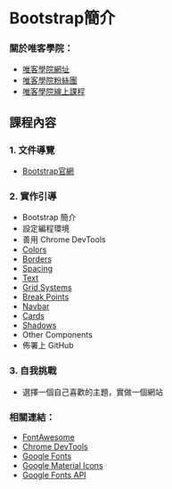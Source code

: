 # Bootstrap簡介

### 關於唯客學院：

* [唯客學院網址](https://www.vcdemy.com)
* [唯客學院粉絲團](https://www.facebook.com/vcdemy/)
* [唯客學院線上課程](https://khpy.teachable.com/)

## 課程內容

### 1. 文件導覽

* [Bootstrap官網](https://getbootstrap.com/)

### 2. 實作引導

* Bootstrap 簡介
* 設定編程環境
* 善用 Chrome DevTools
* [Colors](https://getbootstrap.com/docs/5.0/utilities/colors/)
* [Borders](https://getbootstrap.com/docs/5.0/utilities/borders/)
* [Spacing](https://getbootstrap.com/docs/5.0/utilities/spacing/)
* [Text](https://getbootstrap.com/docs/5.0/utilities/text/)
* [Grid Systems](https://getbootstrap.com/docs/5.0/layout/grid/)
* [Break Points](https://getbootstrap.com/docs/5.0/layout/breakpoints/)
* [Navbar](https://getbootstrap.com/docs/5.0/components/navbar/)
* [Cards](https://getbootstrap.com/docs/5.0/components/card/)
* [Shadows](https://getbootstrap.com/docs/5.0/utilities/shadows/)
* Other Components
* 佈署上 GitHub

### 3. 自我挑戰

* 選擇一個自己喜歡的主題，實做一個網站

### 相關連結：

* [FontAwesome](https://fontawesome.com/)
* [Chrome DevTools](https://developer.chrome.com/docs/devtools/)
* [Google Fonts](https://fonts.google.com/)
* [Google Material Icons](https://fonts.google.com/icons?selected=Material+Icons)
* [Google Fonts API](https://developers.google.com/fonts/docs/css2)

